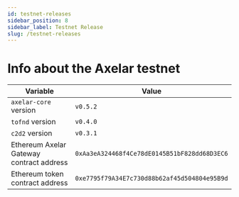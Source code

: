 ```yaml
---
id: testnet-releases
sidebar_position: 8
sidebar_label: Testnet Release
slug: /testnet-releases
---
```


# Info about the Axelar testnet

Variable  | Value
------------- | -------------
`axelar-core` version | `v0.5.2`
`tofnd` version | `v0.4.0`
`c2d2` version | `v0.3.1`
Ethereum Axelar Gateway contract address | `0xAa3eA324468f4Ce78dE0145B51bF828dd68D3EC6`
Ethereum token contract address | `0xe7795f79A34E7c730d88b62af45d504804e95B9d`
